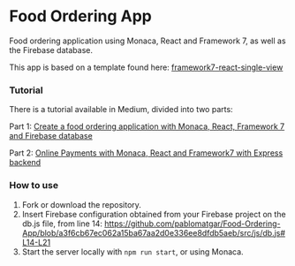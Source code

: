 # Food Ordering App

Food ordering application using Monaca, React and Framework 7, as well as the Firebase database.

This app is based on a template found here:
[framework7-react-single-view](https://github.com/monaca-templates/framework7-react-single-view)

### Tutorial

There is a tutorial available in Medium, divided into two parts:

Part 1: [Create a food ordering application with Monaca, React, Framework 7 and Firebase database](https://medium.com/p/ed675ee74c0a/)

Part 2: [Online Payments with Monaca, React and Framework7 with Express backend](https://medium.com/p/2e0801f55053)

### How to use

1. Fork or download the repository.
2. Insert Firebase configuration obtained from your Firebase project on the db.js file, from line 14: 
https://github.com/pablomatgar/Food-Ordering-App/blob/a3f6cb67ec062a15ba67aa2d0e336ee8dfdb5aeb/src/js/db.js#L14-L21
3. Start the server locally with `npm run start`, or using Monaca.
